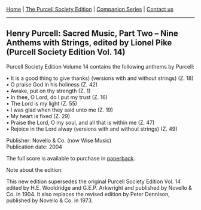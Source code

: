 [Home](../index.md)  |  [The Purcell Society Edition](../purcell-society-edition.md)  |  [Companion Series](../purcell-society-companion-series.md)  |  [Contact us](../contact-us.md)

***  

## Henry Purcell: Sacred Music, Part Two – Nine Anthems with Strings, edited by Lionel Pike (Purcell Society Edition Vol. 14)  

Purcell Society Edition Volume 14 contains the following anthems by Purcell:  

•	It is a good thing to give thanks) (versions with and without strings) (Z. 18)  
•	O praise God in his holiness (Z. 42)  
•	Awake, put on thy strength (Z. 1)  
•	In thee, O Lord, do I put my trust (Z. 16)  
•	The Lord is my light (Z. 55)  
•	I was glad when they said unto me (Z. 19)  
•	My heart is fixed (Z. 29)  
•	Praise the Lord, O my soul, and all that is within me (Z. 47)  
•	Rejoice in the Lord alway (versions with and without strings) (Z. 49)  

Publisher: Novello & Co. (now Wise Music)  
Publication date: 2004  

The full score is available to purchase in [paperback](https://www.musicroom.com/product/musnov151014/purcell-society-volume-14.aspx).  

Note about the edition:  

This new edition supersedes the original Purcell Society Edition Vol. 14 edited by H.E. Wooldridge and G.E.P. Arkwright and published by Novello & Co. in 1904. It also replaces the revised edition by Peter Dennison, published by Novello & Co. in 1973.
